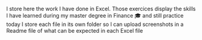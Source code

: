 I store here the work I have done in Excel. Those exercices display the skills I have learned during my master degree in Finance 🎓 and still practice today
I store each file in its own folder so I can upload screenshots in a Readme file of what can be expected in each Excel file
